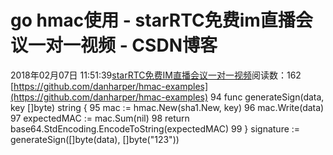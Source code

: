 # go hmac使用 - starRTC免费im直播会议一对一视频 - CSDN博客
2018年02月07日 11:51:39[starRTC免费IM直播会议一对一视频](https://me.csdn.net/elesos)阅读数：162
[https://github.com/danharper/hmac-examples](https://github.com/danharper/hmac-examples)
94 func generateSign(data, key []byte) string {
95 mac := hmac.New(sha1.New, key)
96 mac.Write(data)
97 expectedMAC := mac.Sum(nil)
98 return base64.StdEncoding.EncodeToString(expectedMAC)
99 }
signature := generateSign([]byte(data), []byte("123"))
